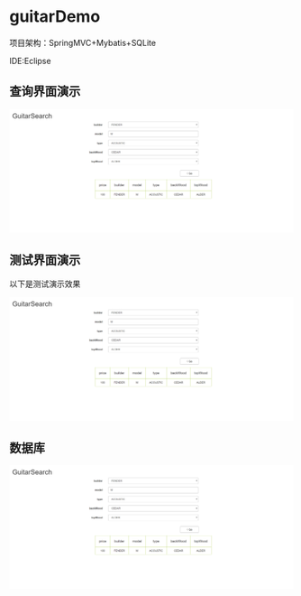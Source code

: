 # guitarDemo

项目架构：SpringMVC+Mybatis+SQLite

IDE:Eclipse

## 查询界面演示

![界面](https://github.com/cumtyrj/Guitar/raw/master/images/1.png)


## 测试界面演示
以下是测试演示效果

![界面](https://github.com/cumtyrj/Guitar/raw/master/images/1.png)
## 数据库

![界面](https://github.com/cumtyrj/Guitar/raw/master/images/1.png)
